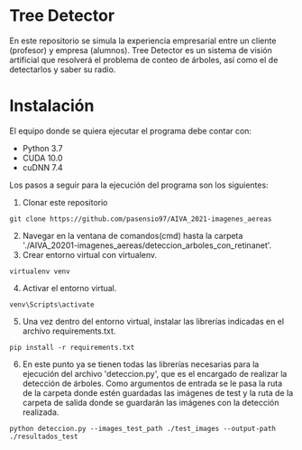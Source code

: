 # Tree Detector
En este repositorio se simula la experiencia empresarial entre un cliente (profesor) y empresa (alumnos).
Tree Detector es un sistema de visión artificial que resolverá el problema de conteo de árboles, así como el de detectarlos y saber su radio.

# Instalación
El equipo donde se quiera ejecutar el programa debe contar con:
* Python 3.7
* CUDA 10.0
* cuDNN 7.4

Los pasos a seguir para la ejecución del programa son los siguientes:
1. Clonar este repositorio
~~~
git clone https://github.com/pasensio97/AIVA_2021-imagenes_aereas
~~~

2. Navegar en la ventana de comandos(cmd) hasta la carpeta './AIVA_20201-imagenes_aereas/deteccion_arboles_con_retinanet'.
3. Crear entorno virtual con virtualenv.
~~~
virtualenv venv
~~~
4. Activar el entorno virtual.
~~~
venv\Scripts\activate
~~~
5. Una vez dentro del entorno virtual, instalar las librerías indicadas en el archivo requirements.txt.
~~~
pip install -r requirements.txt
~~~
6. En este punto ya se tienen todas las librerías necesarias para la ejecución del archivo 'deteccion.py', que es el encargado de realizar la detección de árboles. Como argumentos de entrada se le pasa la ruta de la carpeta donde estén guardadas las imágenes de test y la ruta de la carpeta de salida donde se guardarán las imágenes con la detección realizada.
~~~
python deteccion.py --images_test_path ./test_images --output-path ./resultados_test
~~~
